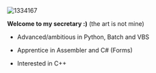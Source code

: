 ![1334167](https://github.com/malwux/malwux/assets/98716224/41f98b6c-87df-4461-8bc1-aa5487a1808f)

**Welcome to my secretary :)**
            (the art is not mine)



- Advanced/ambitious in Python, Batch and VBS

- Apprentice in Assembler and C# (Forms)

- Interested in C++
